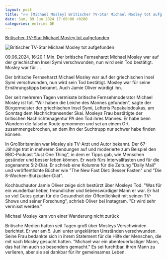 ```yaml
---
layout: post
title: "🔥🔥 [Michael Mosley] Britischer TV-Star Michael Mosley tot aufgefunden"
date: Sun, 09 Jun 2024 17:00:00 +0200
categories: entries DE
---
```

[Britischer TV-Star Michael Mosley tot aufgefunden](https://www.stern.de/lifestyle/leute/britischer-tv-star-michael-mosley-tot-aufgefunden-34782522.html)

![Britischer TV-Star Michael Mosley tot aufgefunden](https://image.stern.de/34782526/t/PN/v2/w1440/r1.7778/-/09--britischer-tv-star-offenbar-tot-aufgefunden---16-9---spoton-article-1068383.jpg)

09.06.2024, 16:20 1 Min. Der britische Fernseharzt Michael Mosley war auf der griechischen Insel Symi verschwunden, nun wird sein Tod bestätigt. Mosley war für ...

Der britische Fernseharzt Michael Mosley war auf der griechischen Insel Symi verschwunden, nun wird sein Tod bestätigt. Mosley war für seine Ernährungstipps bekannt. Auch Jamie Oliver würdigt ihn.

Der seit mehreren Tagen vermisste britische Fernsehmoderator Michael Mosley ist tot. "Wir haben die Leiche des Mannes gefunden", sagte der Bürgermeister der griechischen Insel Symi, Lefteris Papakalodoukas, am Sonntag dem Nachrichtensender Skai. Mosleys Frau bestätigte der britischen Nachrichtenagentur PA den Tod ihres Mannes. Er habe beim Wandern die falsche Route genommen und sei an einem Ort zusammengebrochen, an dem ihn der Suchtrupp nur schwer habe finden können.

In Großbritannien war Mosley als TV-Arzt und Autor bekannt. Der 67-Jährige trat in mehreren Sendungen auf und moderierte zum Beispiel den BBC-Podcast "Just One Thing", in dem er Tipps gab, wie Menschen gesünder und besser leben können. Er warb fürs Intervallfasten und für die sogenannte 5:2-Diät. Er schrieb eine Kolumne für die Zeitung "Daily Mail" und veröffentlichte Bücher wie "The New Fast Diet: Besser Fasten" und "Die 8-Wochen-Blutzucker-Diät".

Kochbuchautor Jamie Oliver zeige sich bestürzt über Mosleys Tod. "Was für ein wunderbar lieber, freundlicher und liebenswürdiger Mann er war. Er hat so viel Gutes getan für die Gesundheit der Öffentlichkeit mit seinen TV-Shows und seiner Forschung", schrieb Oliver bei Instagram. "Er wird sehr vermisst werden."

Michael Mosley kam von einer Wanderung nicht zurück

Britische Medien hatten seit Tagen groß über Mosleys Verschwinden berichtet. Er war am 5. Juni unter ungeklärten Umständen verschwunden. Seine Frau bedankte sich in ihrem Statement für die Hilfe der Menschen, die mit nach Mosley gesucht hatten. "Michael war ein abenteuerlustiger Mann, das hat ihn auch so besonders gemacht." Es sei furchtbar, ihren Mann zu verlieren, aber sie sei dankbar für ihr gemeinsames Leben.

